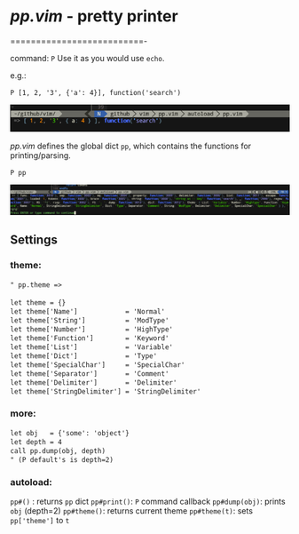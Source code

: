 

# *pp.vim* - pretty printer
==========================-

command: `P`
Use it as you would use `echo`.

e.g.:
```viml
P [1, 2, '3', {'a': 4}], function('search')
```

![alt text](./pp_demo.png "")

*pp.vim* defines the global dict `pp`, which contains the functions for printing/parsing.

```viml
P pp
```

![alt text](./pp_self.png "")

## Settings

### theme:

```viml
" pp.theme =>

let theme = {}
let theme['Name']            = 'Normal'
let theme['String']          = 'ModType'
let theme['Number']          = 'HighType'
let theme['Function']        = 'Keyword'
let theme['List']            = 'Variable'
let theme['Dict']            = 'Type'
let theme['SpecialChar']     = 'SpecialChar'
let theme['Separator']       = 'Comment'
let theme['Delimiter']       = 'Delimiter'
let theme['StringDelimiter'] = 'StringDelimiter'
```

### more:

```viml
let obj   = {'some': 'object'}
let depth = 4
call pp.dump(obj, depth)
" (P default's is depth=2)
```

### autoload:

`pp#()` : returns `pp` dict
`pp#print()`: `P` command callback
`pp#dump(obj)`: prints `obj` (depth=2)
`pp#theme()`: returns current theme
`pp#theme(t)`: sets `pp['theme']` to `t`

